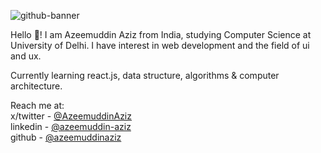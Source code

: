 ![github-banner](https://github.com/user-attachments/assets/fb218104-2cbb-4fc8-b4db-91d0605e1206)

Hello 👋!
I am Azeemuddin Aziz from India, studying Computer Science at University of Delhi. I have interest in web development and the field of ui and ux. 

Currently learning react.js, data structure, algorithms & computer architecture.

Reach me at:\
x/twitter - [@AzeemuddinAziz](https://x.com/AzeemuddinAziz)\
linkedin - [@azeemuddin-aziz](https://www.linkedin.com/in/azeemuddin-aziz/)\
github - [@azeemuddinaziz](https://github.com/azeemuddinaziz/)
